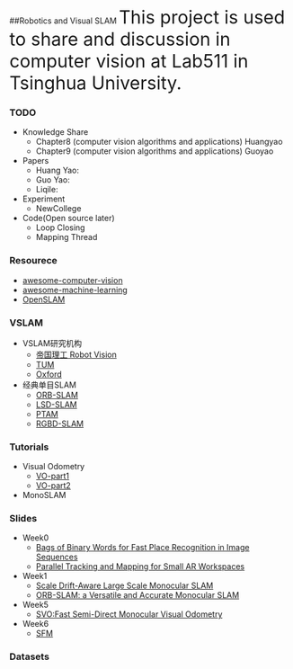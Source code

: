 ##Robotics and Visual SLAM 
<font size=6>This project is used to share and discussion in computer vision at Lab511 in Tsinghua University.</font>

###   TODO
+	Knowledge Share
	* Chapter8 (computer vision algorithms and applications)  Huangyao
	* Chapter9 (computer vision algorithms and applications)  Guoyao
+	Papers
	*	Huang Yao:  
	*	Guo Yao: 
	*	Liqile:
+	Experiment
	*	NewCollege
+	Code(Open source later)
	*	Loop Closing
	*	Mapping Thread


### Resourece
*	[awesome-computer-vision](https://github.com/jbhuang0604/awesome-computer-vision)
*	[awesome-machine-learning](https://github.com/josephmisiti/awesome-machine-learning)
*	[OpenSLAM](https://openslam.org/)

<!--http://rpg.ifi.uzh.ch/software_datasets.html
http://rpg.ifi.uzh.ch/publications.html -->

### VSLAM
*	VSLAM研究机构
	+ [帝国理工 Robot Vision](http://wp.doc.ic.ac.uk/robotvision/publications/)
	+ [TUM](http://vision.in.tum.de/research)
	+ [Oxford](http://www.robots.ox.ac.uk/)
*	经典单目SLAM
	*	[ORB-SLAM](http://webdiis.unizar.es/~raulmur/orbslam/)
	*	[LSD-SLAM](http://vision.in.tum.de/research/vslam/lsdslam)
	*	[PTAM](http://www.robots.ox.ac.uk/~gk/PTAM/)
	*	[RGBD-SLAM](http://felixendres.github.io/rgbdslam_v2/)      
	
### Tutorials
*	Visual Odometry
	+	[VO-part1](papers/VO_part1.pdf)
	+	[VO-part2](papers/VO_part2.pdf)
*	MonoSLAM

### Slides
*	Week0
	+	[Bags of Binary Words for Fast Place Recognition in Image Sequences](slides/Week0-hy-0907.pdf)
	+	[Parallel Tracking and Mapping for Small AR Workspaces](slides/week0-guoyao-PTAM.pdf)
*	Week1
	+	[Scale Drift-Aware Large Scale Monocular SLAM](slides/Week1-hy-0915.pdf)
	+	[ORB-SLAM: a Versatile and Accurate Monocular SLAM](slides/Week1-lql-0915.pdf)
*	Week5
	+	[SVO:Fast Semi-Direct Monocular Visual Odometry](slides/Week5-hy-1023.pdf)
*	Week6
	+	[SFM](slides/Week6-hy-SFM)

###  Datasets